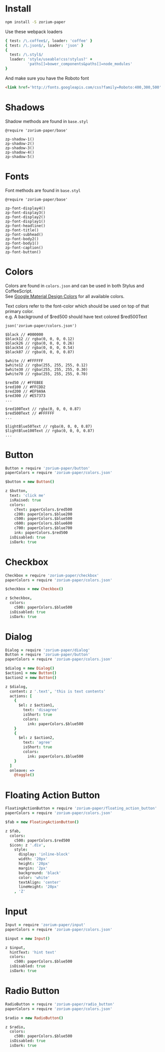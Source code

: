 # Install

```bash
npm install -S zorium-paper
```

Use these webpack loaders

```coffee
{ test: /\.coffee$/, loader: 'coffee' }
{ test: /\.json$/, loader: 'json' }
{
  test: /\.styl$/
  loader: 'style/useable!css!stylus?' +
          'paths[]=bower_components&paths[]=node_modules'
}
```

And make sure you have the Roboto font

```html
<link href='http://fonts.googleapis.com/css?family=Roboto:400,300,500' rel='stylesheet' type='text/css'>

```


# Shadows <a class="anchor" name="shadows"></a>

Shadow methods are found in `base.styl`

```stylus
@require 'zorium-paper/base'

zp-shadow-1()
zp-shadow-2()
zp-shadow-3()
zp-shadow-4()
zp-shadow-5()
```

<div id="paper-hack-shadows"></div>


# Fonts <a class="anchor" name="fonts"></a>

Font methods are found in `base.styl`

```stylus
@require 'zorium-paper/base'

zp-font-display4()
zp-font-display3()
zp-font-display2()
zp-font-display1()
zp-font-headline()
zp-font-title()
zp-font-subhead()
zp-font-body2()
zp-font-body1()
zp-font-caption()
zp-font-button()
```

<div id="paper-hack-fonts"></div>

# Colors <a class="anchor" name="colors"></a>

Colors are found in `colors.json` and can be used in both Stylus and CoffeeScript.  
See [Google Material Design Colors](http://www.google.com/design/spec/style/color.html)
for all available colors.

Text colors refer to the font-color which should be used on top of that primary color.  
e.g. A background of $red500 should have text colored $red500Text

```stylus
json('zorium-paper/colors.json')

$black // #000000
$black12 // rgba(0, 0, 0, 0.12)
$black26 // rgba(0, 0, 0, 0.26)
$black54 // rgba(0, 0, 0, 0.54)
$black87 // rgba(0, 0, 0, 0.87)

$white // #FFFFFF
$white12 // rgba(255, 255, 255, 0.12)
$white30 // rgba(255, 255, 255, 0.30)
$white70 // rgba(255, 255, 255, 0.70)

$red50 // #FFEBEE
$red100 // #FFCDD2
$red200 // #EF9A9A
$red300 // #E57373
...

$red100Text // rgba(0, 0, 0, 0.87)
$red500Text // #FFFFFF
...

$lightBlue50Text // rgba(0, 0, 0, 0.87)
$lightBlue100Text // rgba(0, 0, 0, 0.87)
...
```

# Button <a class="anchor" name="button"></a>

```coffee
Button = require 'zorium-paper/button'
paperColors = require 'zorium-paper/colors.json'

$button = new Button()

z $button,
  text: 'click me'
  isRaised: true
  colors:
    cText: paperColors.$red500
    c200: paperColors.$blue200
    c500: paperColors.$blue500
    c600: paperColors.$blue600
    c700: paperColors.$blue700
    ink: paperColors.$red500
  isDisabled: true
  isDark: true
```

<div id="paper-hack-buttons"></div>

# Checkbox <a class="anchor" name="checkbox"></a>

```coffee
Checkbox = require 'zorium-paper/checkbox'
paperColors = require 'zorium-paper/colors.json'

$checkbox = new Checkbox()

z $checkbox,
  colors:
    c500: paperColors.$blue500
  isDisabled: true
  isDark: true
```

<div id="paper-hack-checkboxes"></div>

# Dialog <a class="anchor" name="dialog"></a>

```coffee
Dialog = require 'zorium-paper/dialog'
Button = require 'zorium-paper/button'
paperColors = require 'zorium-paper/colors.json'

$dialog = new Dialog()
$action1 = new Button()
$action2 = new Button()

z $dialog,
  content: z '.text', 'this is text contents'
  actions: [
    {
      $el: z $action1,
        text: 'disagree'
        isShort: true
        colors:
          ink: paperColors.$blue500
    }
    {
      $el: z $action2,
        text: 'agree'
        isShort: true
        colors:
          ink: paperColors.$blue500
    }
  ]
  onleave: =>
    @toggle()
```

<div id="paper-hack-dialogs"></div>

# Floating Action Button <a class="anchor" name="floating-action-button"></a>

```coffee
FloatingActionButton = require 'zorium-paper/floating_action_button'
paperColors = require 'zorium-paper/colors.json'

$fab = new FloatingActionButton()

z $fab,
  colors:
    c500: paperColors.$red500
  $icon: z '.div',
    style:
      display: 'inline-block'
      width: '20px'
      height: '20px'
      margin: '2px'
      background: 'black'
      color: 'white'
      textAlign: 'center'
      lineHeight: '20px'
    , 'Z'
```

<div id="paper-hack-fabs"></div>

# Input <a class="anchor" name="input"></a>

```coffee
Input = require 'zorium-paper/input'
paperColors = require 'zorium-paper/colors.json'

$input = new Input()

z $input,
  hintText: 'hint text'
  colors:
    c500: paperColors.$blue500
  isDisabled: true
  isDark: true
```

<div id="paper-hack-inputs"></div>

# Radio Button <a class="anchor" name="radio-button"></a>

```coffee
RadioButton = require 'zorium-paper/radio_button'
paperColors = require 'zorium-paper/colors.json'

$radio = new RadioButton()

z $radio,
  colors:
    c500: paperColors.$blue500
  isDisabled: true
  isDark: true
```

<div id="paper-hack-radios"></div>
